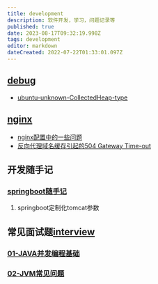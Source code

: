 ```yaml
---
title: development
description: 软件开发，学习，问题记录等
published: true
date: 2023-08-17T09:32:19.998Z
tags: development
editor: markdown
dateCreated: 2022-07-22T01:33:01.097Z
---
```


## [debug](/development/debug)

- [ubuntu-unknown-CollectedHeap-type](/development/debug/ubuntu-unknown-CollectedHeap-type)

##  [nginx](/development/nginx)

- [nginx配置中的一些问题](/development/nginx/config)
- [反向代理域名缓存引起的504 Gateway Time-out](/development/nginx/proxy-dns-cache)


## 开发随手记

### [springboot随手记](/development/note/springboot)
001. springboot定制化tomcat参数


## 常见面试题[interview](/development/interview)
### [01-JAVA并发编程基础](/development/interview/gupao/01-concurrency)
### [02-JVM常见问题](/development/interview/gupao/02-jvm)
